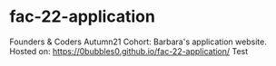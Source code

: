 # fac-22-application
Founders &amp; Coders Autumn21 Cohort: Barbara's application website.
Hosted on: https://0bubbles0.github.io/fac-22-application/
Test

